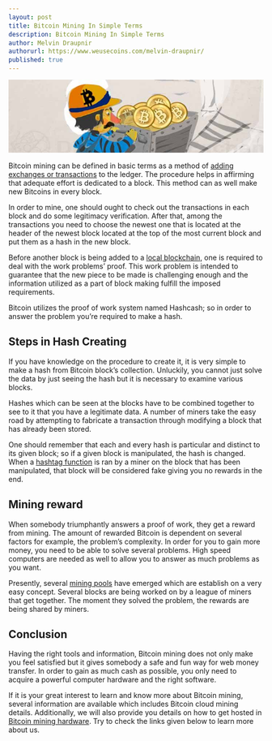 ```yaml
---
layout: post
title: Bitcoin Mining In Simple Terms
description: Bitcoin Mining In Simple Terms
author: Melvin Draupnir
authorurl: https://www.weusecoins.com/melvin-draupnir/
published: true
---
```


<center><img src="/images/bitcoin-mining-simple.jpg" alt="bitcoin mining simple terms" /></center>

<p>Bitcoin mining can be defined in basic terms as a method of <a href="/how-halving-affects-the-bitcoin/">adding exchanges or transactions</a> to the ledger. The procedure helps in affirming that adequate effort is dedicated to a block. This method can as well make new Bitcoins in every block.</p>
 
<p>In order to mine, one should ought to check out the transactions in each block and do some legitimacy verification. After that, among the transactions you need to choose the newest one that is located at the header of the newest block located at the top of the most current block and put them as a hash in the new block.</p>
 
<p>Before another block is being added to a <a href="/advantages-of-using-digital-currencies/">local blockchain</a>, one is required to deal with the work problems’ proof. This work problem is intended to guarantee that the new piece to be made is challenging enough and the information utilized as a part of block making fulfill the imposed requirements. </p>
 
<p>Bitcoin utilizes the proof of work system named Hashcash; so in order to answer the problem you’re required to make a hash.</p>
 
<h2>Steps in Hash Creating</h2>

<p>If you have knowledge on the procedure to create it, it is very simple to make a hash from Bitcoin block’s collection. Unluckily, you cannot just solve the data by just seeing the hash but it is necessary to examine various blocks. </p>
 
<p>Hashes which can be seen at the blocks have to be combined together to see to it that you have a legitimate data. A number of miners take the easy road by attempting to fabricate a transaction through modifying a block that has already been stored. </p>
 
<p>One should remember that each and every hash is particular and distinct to its given block; so if a given block is manipulated, the hash is changed. When a <a href="/the-settlement-of-virtual-currency/">hashtag function</a> is ran by a miner on the block that has been manipulated, that block will be considered fake giving you no rewards in the end.</p>
 
<h2>Mining reward</h2>
 
<p>When somebody triumphantly answers a proof of work, they get a reward from mining. The amount of rewarded Bitcoin is dependent on several factors for example, the problem’s complexity. In order for you to gain more money, you need to be able to solve several problems. High speed computers are needed as well to allow you to answer as much problems as you want. </p>
 
<p>Presently, several <a href="/pro-and-cons-of-bitcoin-mining/">mining pools</a> have emerged which are establish on a very easy concept. Several blocks are being worked on by a league of miners that get together. The moment they solved the problem, the rewards are being shared by miners. </p>
 
<h2>Conclusion</h2>
 
<p>Having the right tools and information, Bitcoin mining does not only make you feel satisfied but it gives somebody a safe and fun way for web money transfer. In order to gain as much cash as possible, you only need to acquire a powerful computer hardware and the right software. </p>
 
<p>If it is your great interest to learn and know more about Bitcoin mining, several information are available which includes Bitcoin cloud mining details. Additionally, we will also provide you details on how to get hosted in <a href="/bitcoin-will-be-licensed-in-alaska-soon/">Bitcoin mining hardware</a>. Try to check the links given below to learn more about us. </p>
